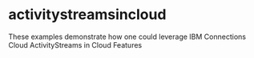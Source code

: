 # activitystreamsincloud
These examples demonstrate how one could leverage IBM Connections Cloud ActivityStreams in Cloud Features
